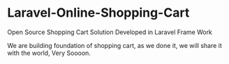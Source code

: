 Laravel-Online-Shopping-Cart
============================

Open Source Shopping Cart Solution Developed in Laravel Frame Work

We are building foundation of shopping cart, as we done it, we will share it with the world, Very Soooon.
